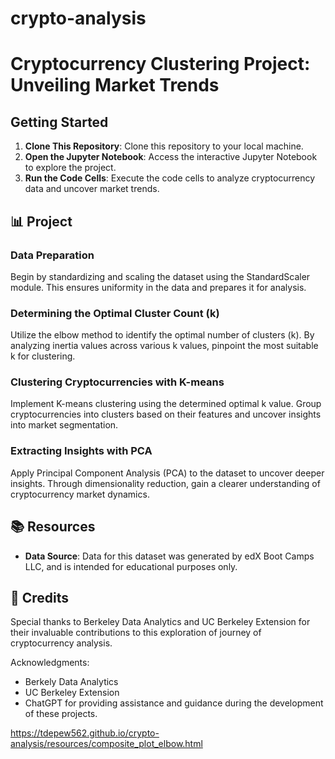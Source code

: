 # crypto-analysis
# Cryptocurrency Clustering Project: Unveiling Market Trends


## Getting Started

1. **Clone This Repository**: Clone this repository to your local machine.
2. **Open the Jupyter Notebook**: Access the interactive Jupyter Notebook to explore the project.
3. **Run the Code Cells**: Execute the code cells to analyze cryptocurrency data and uncover market trends.

## 📊 Project
### Data Preparation

Begin by standardizing and scaling the dataset using the StandardScaler module. This ensures uniformity in the data and prepares it for analysis.

### Determining the Optimal Cluster Count (k)

Utilize the elbow method to identify the optimal number of clusters (k). By analyzing inertia values across various k values, pinpoint the most suitable k for clustering.

### Clustering Cryptocurrencies with K-means

Implement K-means clustering using the determined optimal k value. Group cryptocurrencies into clusters based on their features and uncover insights into market segmentation.

### Extracting Insights with PCA

Apply Principal Component Analysis (PCA) to the dataset to uncover deeper insights. Through dimensionality reduction, gain a clearer understanding of cryptocurrency market dynamics.

## 📚 Resources

- **Data Source**: Data for this dataset was generated by edX Boot Camps LLC, and is intended for educational purposes only.

## 🎉 Credits

Special thanks to Berkeley Data Analytics and UC Berkeley Extension for their invaluable contributions to this exploration of journey of cryptocurrency analysis.

Acknowledgments:
- Berkely Data Analytics
- UC Berkeley Extension
- ChatGPT for providing assistance and guidance during the development of these projects.



https://tdepew562.github.io/crypto-analysis/resources/composite_plot_elbow.html



























